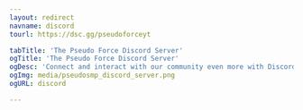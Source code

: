```yaml
---
layout: redirect
navname: discord
tourl: https://dsc.gg/pseudoforceyt

tabTitle: 'The Pseudo Force Discord Server'
ogTitle: 'The Pseudo Force Discord Server'
ogDesc: 'Connect and interact with our community even more with Discord!'
ogImg: media/pseudosmp_discord_server.png
ogURL: discord

---
```


